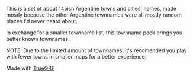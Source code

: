 This is a set of about 145ish Argentine towns and cities' names, made mostly because the other Argentine townnames were all mostly random places I'd never heard about.

In exchange for a smaller townname list, this townname pack brings you better known townnames.

NOTE: Due to the limited amount of townnames, it's recomended you play with fewer towns in smaller maps for a better experience.

Made with [TrueGRF](https://truegrf.truebrain.nl/)
